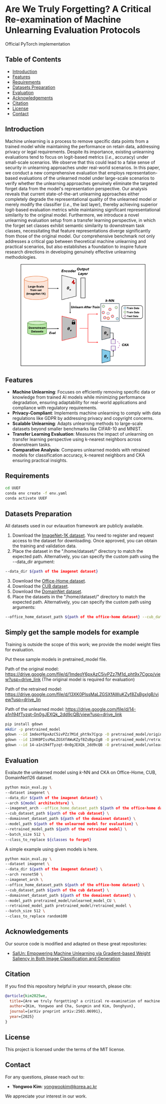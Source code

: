 # Are We Truly Forgetting? A Critical Re-examination of Machine Unlearning Evaluation Protocols

Official PyTorch implementation

## Table of Contents

- [Introduction](#introduction)
- [Features](#features)
- [Requirements](#requirements)
- [Datasets Preparation](#datasets-preparation)
- [Evaluation](#evaluation)
- [Acknowledgements](#acknowledgements)
- [Citation](#citation)
- [License](#license)
- [Contact](#contact)

## Introduction

Machine unlearning is a process to remove specific data points from a trained model while maintaining the performance on retain data, addressing privacy or legal requirements. Despite its importance, existing unlearning evaluations tend to focus on logit-based metrics (*i.e.*, accuracy) under small-scale scenarios. We observe that this could lead to a false sense of security in unlearning approaches under real-world scenarios. In this paper, we conduct a new comprehensive evaluation that employs representation-based evaluations of the unlearned model under large-scale scenarios to verify whether the unlearning approaches genuinely eliminate the targeted forget data from the model's representation perspective. Our analysis reveals that current state-of-the-art unlearning approaches either completely degrade the representational quality of the unlearned model or merely modify the classifier (*i.e.*, the last layer), thereby achieving superior logit-based evaluation metrics while maintaining significant representational similarity to the original model. Furthermore, we introduce a novel unlearning evaluation setup from a transfer learning perspective, in which the forget set classes exhibit semantic similarity to downstream task classes, necessitating that feature representations diverge significantly from those of the original model. Our comprehensive benchmark not only addresses a critical gap between theoretical machine unlearning and practical scenarios, but also establishes a foundation to inspire future research directions in developing genuinely effective unlearning methodologies.

<p align="center"><img src="images/our_framework.png" width="80%"></p>

## Features

- **Machine Unlearning**: Focuses on efficiently removing specific data or knowledge from trained AI models while minimizing performance degradation, ensuring adaptability for real-world applications and compliance with regulatory requirements.
- **Privacy-Compliant**: Implements machine unlearning to comply with data regulations like GDPR by addressing privacy and copyright concerns.
- **Scalable Unlearning**: Adapts unlearning methods to large-scale datasets beyond smaller benchmarks like CIFAR-10 and MNIST.
- **Transfer Learning Evaluation**: Measures the impact of unlearning on transfer learning perspective using k-nearest neighbors across downstream tasks.
- **Comparative Analysis**: Compares unlearned models with retrained models for classification accuracy, k-nearest neighbors and CKA ensuring practical insights.

## Requirements

```bash
cd UUEF
conda env create -f env.yaml
conda activate UUEF
```

## Datasets Preparation

All datasets used in our evlauation framework are publicly available.

1. Download the [ImageNet-1K dataset](https://image-net.org/download.php). You need to register and request access to the dataset for downloading. Once approved, you can obtain the training and validation data.
2. Place the dataset in the "/home/dataset/" directory to match the expected path. Alternatively, you can specify the custom path using the --data_dir argument:
```bash
--data_dir ${path of the imagenet dataset}
```
3. Download the [Office-Home dataset](https://www.hemanthdv.org/officeHomeDataset.html).
4. Download the [CUB dataset](https://www.kaggle.com/datasets/wenewone/cub2002011).
5. Download the [DomainNet dataset](https://ai.bu.edu/M3SDA/#dataset).
6. Place the datasets in the "/home/dataset/" directory to match the expected path. Alternatively, you can specify the custom path using arguments:
```bash
--office_home_dataset_path ${path of the office-home dataset} --cub_dataset_path ${path of the cub dataset} --domainnet_dataset_path ${path of the domainnet dataset}
```

## Simply get the sample models for example

Training is outside the scope of this work; we provide the model weight files for evaluation.

Put these sample models in pretrained_model file.

Path of the original model: https://drive.google.com/file/d/1mdeoY6pxAzC5ivPZz7M1d_pht9x7Cgcp/view?usp=drive_link
(The original model is required for evaluation)

Path of the retrained model: https://drive.google.com/file/d/13XK0PIssMaLZGSXfAWuKZyf8ZsBgxIgB/view?usp=drive_lin

Path of the unlearned model: https://drive.google.com/file/d/14-a1n194fTyzqt-0n0gJEXQk_2dd9cQB/view?usp=drive_link

```bash
pip install gdown
mkdir -p pretrained_model
gdown --id 1mdeoY6pxAzC5ivPZz7M1d_pht9x7Cgcp -O pretrained_model/original_model.pth
gdown --id 13XK0PIssMaLZGSXfAWuKZyf8ZsBgxIgB -O pretrained_model/retrained_model.pth
gdown --id 14-a1n194fTyzqt-0n0gJEXQk_2dd9cQB -O pretrained_model/unlearned_model_CU.pth
```

## Evaluation

Evalaute the unlearned model using *k*-NN and CKA on Office-Home, CUB, DomainNet126 dataset.
```bash
python main_eval.py \
--dataset imagenet \
--data_dir ${path of the imagenet dataset} \
--arch ${model architechture} \
--imagenet_arch --office_home_dataset_path ${path of the office-home dataset} \
--cub_dataset_path ${path of the cub dataset} \
--domainnet_dataset_path ${path of the domainnet dataset} \
--model_path ${path of the unlearned model for evaluation} \
--retrained_model_path ${path of the retrained model} \
--batch_size 512 \
--class_to_replace ${classes to forget}
```

A simple example using given models is here.
```bash
python main_eval.py \
--dataset imagenet \
--data_dir ${path of the imagenet dataset} \
--arch resnet50 \
--imagenet_arch \
--office_home_dataset_path ${path of the office-home dataset} \
--cub_dataset_path ${path of the cub dataset} \
--domainnet_dataset_path ${path of the domainnet dataset} \
--model_path pretrained_model/unlearned_model_CU \
--retrained_model_path pretrained_model/retrained_model \
--batch_size 512 \
--class_to_replace random100
```

## Acknowledgements

Our source code is modified and adapted on these great repositories:

- [SalUn: Empowering Machine Unlearning via Gradient-based Weight Saliency in Both Image Classification and Generation](https://github.com/OPTML-Group/Unlearn-Saliency)

## Citation

If you find this repository helpful in your research, please cite:

```bibtex
@article{kim2025we,
  title={Are we truly forgetting? a critical re-examination of machine unlearning evaluation protocols},
  author={Kim, Yongwoo and Cha, Sungmin and Kim, Donghyun},
  journal={arXiv preprint arXiv:2503.06991},
  year={2025}
}
```

## License

This project is licensed under the terms of the MIT license.

## Contact

For any questions, please reach out to:

- **Yongwoo Kim**: [yongwookim@korea.ac.kr](mailto:yongwookim@korea.ac.kr)

We appreciate your interest in our work.

